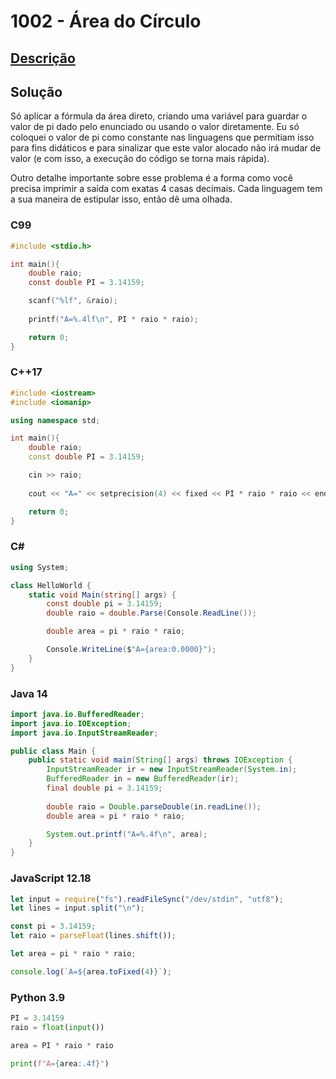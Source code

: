 # 1002 - Área do Círculo

## [Descrição](https://www.beecrowd.com.br/judge/pt/problems/view/1002)

## Solução

Só aplicar a fórmula da área direto, criando uma variável para guardar o valor de pi dado pelo enunciado ou usando o valor diretamente. Eu só coloquei o valor de pi como constante nas linguagens que permitiam isso para fins didáticos e para sinalizar que este valor alocado não irá mudar de valor (e com isso, a execução do código se torna mais rápida).

Outro detalhe importante sobre esse problema é a forma como você precisa imprimir a saída com exatas 4 casas decimais. Cada linguagem tem a sua maneira de estipular isso, então dê uma olhada.

### C99

```c
#include <stdio.h>

int main(){
    double raio;
    const double PI = 3.14159;

    scanf("%lf", &raio);
    
    printf("A=%.4lf\n", PI * raio * raio);

    return 0;
}
```

### C++17

```cpp
#include <iostream>
#include <iomanip>

using namespace std;

int main(){
    double raio;
    const double PI = 3.14159;

    cin >> raio;
    
    cout << "A=" << setprecision(4) << fixed << PI * raio * raio << endl;

    return 0;
}
```

### C#
```cs
using System;

class HelloWorld {
    static void Main(string[] args) {
        const double pi = 3.14159;
        double raio = double.Parse(Console.ReadLine());

        double area = pi * raio * raio;

        Console.WriteLine($"A={area:0.0000}");
    }
}
```

### Java 14
```java
import java.io.BufferedReader;
import java.io.IOException;
import java.io.InputStreamReader;

public class Main {
    public static void main(String[] args) throws IOException {
        InputStreamReader ir = new InputStreamReader(System.in);
        BufferedReader in = new BufferedReader(ir);
        final double pi = 3.14159;
        
        double raio = Double.parseDouble(in.readLine());
        double area = pi * raio * raio;

        System.out.printf("A=%.4f\n", area);
    }
}
```

### JavaScript 12.18

```javascript
let input = require("fs").readFileSync("/dev/stdin", "utf8");
let lines = input.split("\n");

const pi = 3.14159;
let raio = parseFloat(lines.shift());

let area = pi * raio * raio;

console.log(`A=${area.toFixed(4)}`);
```

### Python 3.9

```python
PI = 3.14159
raio = float(input())

area = PI * raio * raio

print(f"A={area:.4f}")
```